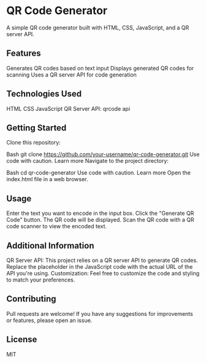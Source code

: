 
# QR Code Generator

A simple QR code generator built with HTML, CSS, JavaScript, and a QR server API.

## Features

Generates QR codes based on text input
Displays generated QR codes for scanning
Uses a QR server API for code generation
## Technologies Used

HTML
CSS
JavaScript
QR Server API:  qrcode api
## Getting Started

Clone this repository:

Bash
git clone https://github.com/your-username/qr-code-generator.git
Use code with caution. Learn more
Navigate to the project directory:

Bash
cd qr-code-generator
Use code with caution. Learn more
Open the index.html file in a web browser.

## Usage

Enter the text you want to encode in the input box.
Click the "Generate QR Code" button.
The QR code will be displayed.
Scan the QR code with a QR code scanner to view the encoded text.

## Additional Information

QR Server API: This project relies on a QR server API to generate QR codes. Replace the placeholder in the JavaScript code with the actual URL of the API you're using.
Customization: Feel free to customize the code and styling to match your preferences.

## Contributing

Pull requests are welcome! If you have any suggestions for improvements or features, please open an issue.

## License
 MIT
